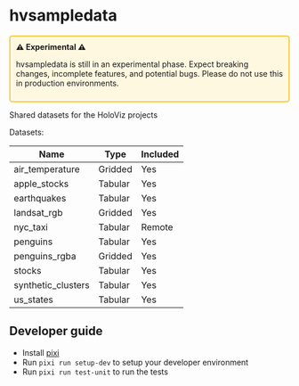 # hvsampledata

<div style="border: 2px solid #f5c542; padding: 10px; border-radius: 5px; background-color: #fff8e1;">
  <strong>⚠️ Experimental ⚠️</strong>
  <p>hvsampledata is still in an experimental phase. Expect breaking changes, incomplete features, and potential bugs. Please do not use this in production environments.</p>
</div>

Shared datasets for the HoloViz projects

Datasets:

| Name               | Type    | Included |
| ------------------ | ------- | -------- |
| air_temperature    | Gridded | Yes      |
| apple_stocks       | Tabular | Yes      |
| earthquakes        | Tabular | Yes      |
| landsat_rgb        | Gridded | Yes      |
| nyc_taxi           | Tabular | Remote   |
| penguins           | Tabular | Yes      |
| penguins_rgba      | Gridded | Yes      |
| stocks             | Tabular | Yes      |
| synthetic_clusters | Tabular | Yes      |
| us_states          | Tabular | Yes      |

## Developer guide

- Install [pixi](https://pixi.sh)
- Run `pixi run setup-dev` to setup your developer environment
- Run `pixi run test-unit` to run the tests

